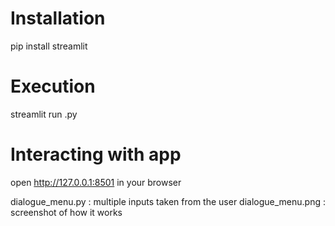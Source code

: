 # Installation

pip install streamlit

# Execution

streamlit run <your file name containing code>.py

# Interacting with app

open http://127.0.0.1:8501 in your browser

dialogue_menu.py : multiple inputs taken from the user
dialogue_menu.png : screenshot of how it works
